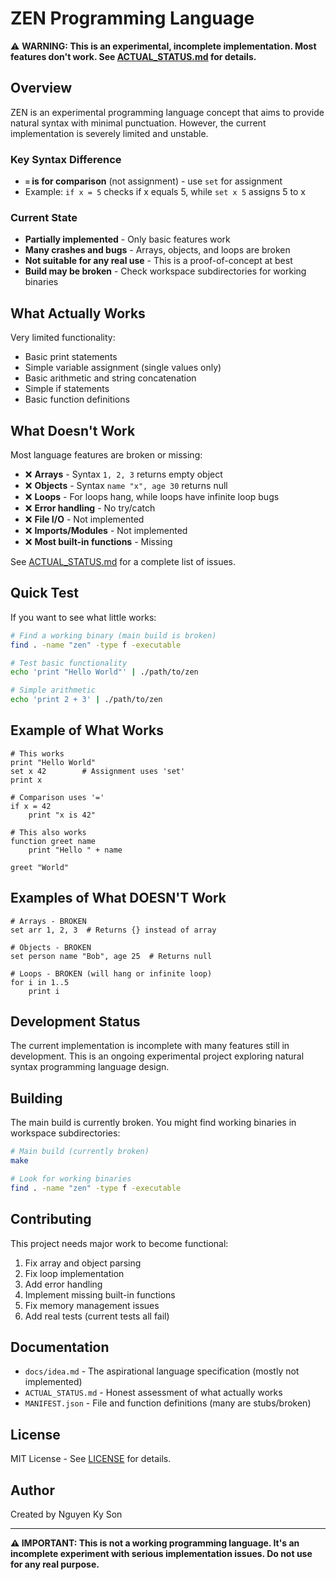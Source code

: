 # ZEN Programming Language

⚠️ **WARNING: This is an experimental, incomplete implementation. Most features don't work. See [ACTUAL_STATUS.md](ACTUAL_STATUS.md) for details.**

## Overview

ZEN is an experimental programming language concept that aims to provide natural syntax with minimal punctuation. However, the current implementation is severely limited and unstable.

### Key Syntax Difference
- **`=` is for comparison** (not assignment) - use `set` for assignment
- Example: `if x = 5` checks if x equals 5, while `set x 5` assigns 5 to x

### Current State

- **Partially implemented** - Only basic features work
- **Many crashes and bugs** - Arrays, objects, and loops are broken
- **Not suitable for any real use** - This is a proof-of-concept at best
- **Build may be broken** - Check workspace subdirectories for working binaries

## What Actually Works

Very limited functionality:
- Basic print statements
- Simple variable assignment (single values only)
- Basic arithmetic and string concatenation
- Simple if statements
- Basic function definitions

## What Doesn't Work

Most language features are broken or missing:
- ❌ **Arrays** - Syntax `1, 2, 3` returns empty object
- ❌ **Objects** - Syntax `name "x", age 30` returns null
- ❌ **Loops** - For loops hang, while loops have infinite loop bugs
- ❌ **Error handling** - No try/catch
- ❌ **File I/O** - Not implemented
- ❌ **Imports/Modules** - Not implemented
- ❌ **Most built-in functions** - Missing

See [ACTUAL_STATUS.md](ACTUAL_STATUS.md) for a complete list of issues.

## Quick Test

If you want to see what little works:

```bash
# Find a working binary (main build is broken)
find . -name "zen" -type f -executable

# Test basic functionality
echo 'print "Hello World"' | ./path/to/zen

# Simple arithmetic
echo 'print 2 + 3' | ./path/to/zen
```

## Example of What Works

```zen
# This works
print "Hello World"
set x 42        # Assignment uses 'set'
print x

# Comparison uses '='
if x = 42
    print "x is 42"

# This also works
function greet name
    print "Hello " + name
    
greet "World"
```

## Examples of What DOESN'T Work

```zen
# Arrays - BROKEN
set arr 1, 2, 3  # Returns {} instead of array

# Objects - BROKEN  
set person name "Bob", age 25  # Returns null

# Loops - BROKEN (will hang or infinite loop)
for i in 1..5
    print i
```

## Development Status

The current implementation is incomplete with many features still in development. This is an ongoing experimental project exploring natural syntax programming language design.

## Building

The main build is currently broken. You might find working binaries in workspace subdirectories:

```bash
# Main build (currently broken)
make

# Look for working binaries
find . -name "zen" -type f -executable
```

## Contributing

This project needs major work to become functional:

1. Fix array and object parsing
2. Fix loop implementation  
3. Add error handling
4. Implement missing built-in functions
5. Fix memory management issues
6. Add real tests (current tests all fail)

## Documentation

- `docs/idea.md` - The aspirational language specification (mostly not implemented)
- `ACTUAL_STATUS.md` - Honest assessment of what actually works
- `MANIFEST.json` - File and function definitions (many are stubs/broken)

## License

MIT License - See [LICENSE](LICENSE) for details.

## Author

Created by Nguyen Ky Son

---

**⚠️ IMPORTANT: This is not a working programming language. It's an incomplete experiment with serious implementation issues. Do not use for any real purpose.**